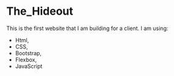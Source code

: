 # The_Hideout
This is the first website that I am building for a client.
I am using:
- Html,
- CSS,
- Bootstrap,
- Flexbox,
- JavaScript

